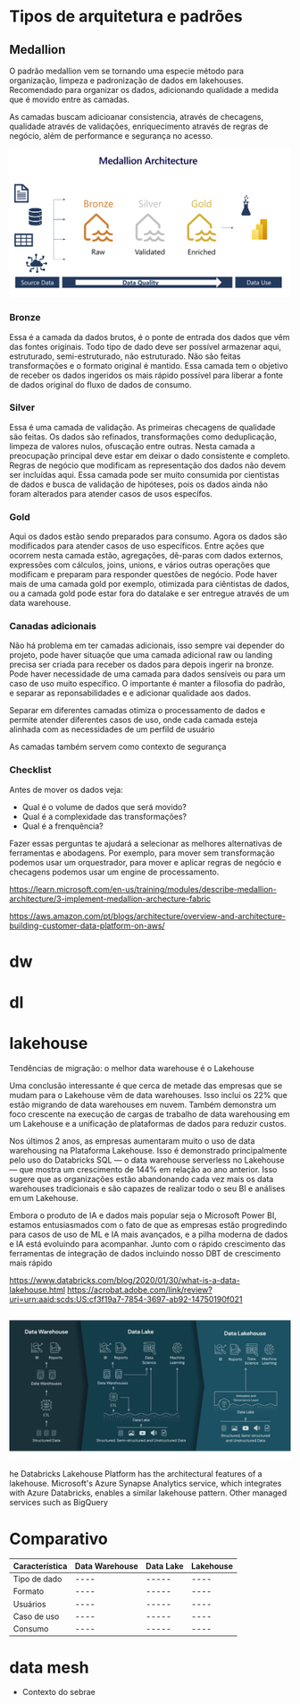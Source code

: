 # Tipos de arquitetura e padrões

## Medallion
O padrão medallion vem se tornando uma especie método para organização, limpeza e padronização de dados em lakehouses. Recomendado para organizar os dados, adicionando qualidade a medida que é movido entre as camadas.

As camadas buscam adicioanar consistencia, através de checagens, qualidade através de validações, enriquecimento através de regras de negócio, além de performance e segurança no acesso.


![Alt text](../anexo/image.png)

### Bronze
Essa é a camada da dados brutos, é o ponte de entrada dos dados que vêm das fontes originais. Todo tipo de dado deve ser possível armazenar aqui, estruturado, semi-estruturado, não estruturado. Não são feitas transformações e o formato original é mantido. Essa camada tem o objetivo de receber os dados ingeridos os mais rápido possível para liberar a fonte de dados original do fluxo de dados de consumo.

### Silver
Essa é uma camada de validação. As primeiras checagens de qualidade são feitas. Os dados são refinados, transformações como deduplicação, limpeza de valores nulos, ofuscação entre outras. Nesta camada a preocupação principal deve estar em deixar o dado consistente e completo. Regras de negócio que modificam as representação dos dados não devem ser incluídas aqui. Essa camada pode ser muito consumida por cientistas de dados e busca de validação de hipóteses, pois os dados ainda não foram alterados para atender casos de usos específos.

### Gold
Aqui os dados estão sendo preparados para consumo. Agora os dados são modificados para atender casos de uso específicos. Entre ações que ocorrem nesta camada estão, agregações, dê-paras com dados externos, expressões com cálculos, joins, unions, e vários outras operações que modificam e preparam para responder questões de negócio. Pode haver mais de uma camada gold por exemplo, otimizada para ciêntistas de dados, ou a camada gold pode estar fora do datalake e ser entregue através de um data warehouse.

### Canadas adicionais
Não há problema em ter camadas adicionais, isso sempre vai depender do projeto, pode haver situaçõe que uma camada adicional raw ou landing precisa ser criada para receber os dados para depois ingerir na bronze. Pode haver necessidade de uma camada para dados sensíveis ou para um caso de uso muito específico. O importante é manter a filosofia do padrão, e separar as reponsabilidades e e adicionar qualidade aos dados.

Separar em diferentes camadas otimiza o processamento de dados e permite atender diferentes casos de uso, onde cada camada esteja alinhada com as necessidades de um perfild de usuário

As camadas também servem como contexto de segurança

### Checklist
Antes de mover os dados veja:
- Qual é o volume de dados que será movido?
- Qual é a complexidade das transformações?
- Qual é a frenquência?

Fazer essas perguntas te ajudará a selecionar as melhores alternativas de ferramentas e abodagens. Por exemplo, para mover sem transformação podemos usar um orquestrador, para mover e aplicar regras de negócio e checagens podemos usar um engine de processamento.

https://learn.microsoft.com/en-us/training/modules/describe-medallion-architecture/3-implement-medallion-archecture-fabric

https://aws.amazon.com/pt/blogs/architecture/overview-and-architecture-building-customer-data-platform-on-aws/


# dw



# dl



# lakehouse
Tendências de migração: o melhor data warehouse é o Lakehouse 

Uma conclusão interessante é que cerca de metade das empresas que se mudam para o Lakehouse vêm de data warehouses. Isso inclui os 22% que estão migrando de data warehouses em nuvem. Também demonstra um foco crescente na execução de cargas de trabalho de data warehousing em um Lakehouse e a unificação de plataformas de dados para reduzir custos. 

Nos últimos 2 anos, as empresas aumentaram muito o uso de data warehousing na Plataforma Lakehouse. Isso é demonstrado principalmente pelo uso do Databricks SQL — o data warehouse serverless no Lakehouse — que mostra um crescimento de 144% em relação ao ano anterior. Isso sugere que as organizações estão abandonando cada vez mais os data warehouses tradicionais e são capazes de realizar todo o seu BI e análises em um Lakehouse. 
 

Embora o produto de IA e dados mais popular seja o Microsoft Power BI, estamos entusiasmados com o fato de que as empresas estão progredindo para casos de uso de ML e IA mais avançados, e a pilha moderna de dados e IA está evoluindo para acompanhar. Junto com o rápido crescimento das ferramentas de integração de dados incluindo nosso DBT de crescimento mais rápido 

https://www.databricks.com/blog/2020/01/30/what-is-a-data-lakehouse.html
https://acrobat.adobe.com/link/review?uri=urn:aaid:scds:US:cf3f19a7-7854-3697-ab92-14750190f021 





![Alt text](image.png)

he Databricks Lakehouse Platform has the architectural features of a lakehouse. Microsoft's Azure Synapse Analytics service, which integrates with Azure Databricks, enables a similar lakehouse pattern. Other managed services such as BigQuery



# Comparativo

Característica | Data Warehouse | Data Lake | Lakehouse 
---- | ---- | ----- | ---- |
Tipo de dado | ---- | ----- | ---- |
Formato | ---- | ----- | ---- |
Usuários | ---- | ----- | ---- |
Caso de uso | ---- | ----- | ---- |
Consumo | ---- | ----- | ---- |


# data mesh
- Contexto do sebrae

